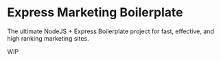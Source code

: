 # Express Marketing Boilerplate
The ultimate NodeJS + Express Boilerplate project for fast, effective, and high ranking marketing sites.

WIP
